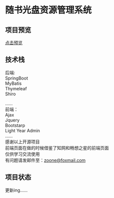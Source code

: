 随书光盘资源管理系统
====

项目预览
----
[点击预览](http://book.zoone.cn) <br>

技术栈
----
后端:<br>
SpringBoot  
MyBatis  
Thymeleaf  
Shiro  

......<br>
前端：<br>
Ajax  
Jquery  
Bootstarp  
Light Year Admin  
......  <br>
感谢以上开源项目  
前端页面在做的时候借鉴了知网和畅想之星的前端页面  
仅供学习交流使用  
有问题请发邮件至：zoone@foxmail.com


项目状态
----
更新ing......
